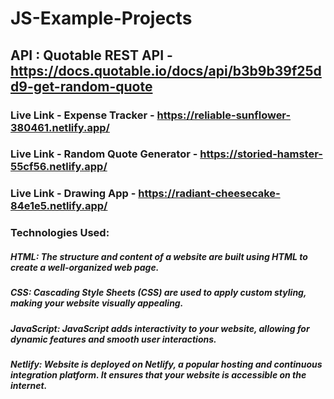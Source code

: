 # JS-Example-Projects
## API : Quotable REST API - https://docs.quotable.io/docs/api/b3b9b39f25dd9-get-random-quote
### Live Link - Expense Tracker - https://reliable-sunflower-380461.netlify.app/
### Live Link - Random Quote Generator - https://storied-hamster-55cf56.netlify.app/
### Live Link  - Drawing App - https://radiant-cheesecake-84e1e5.netlify.app/
### Technologies Used: 
##### HTML: The structure and content of a website are built using HTML to create a well-organized web page.

##### CSS: Cascading Style Sheets (CSS) are used to apply custom styling, making your website visually appealing.

#####  JavaScript: JavaScript adds interactivity to your website, allowing for dynamic features and smooth user interactions.

##### Netlify: Website is deployed on Netlify, a popular hosting and continuous integration platform. It ensures that your website is accessible on the internet.

